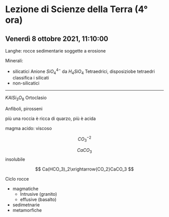 # Lezione di Scienze della Terra (4° ora) 
## Venerdì 8 ottobre 2021, 11:10:00

Langhe: rocce sedimentarie soggette a erosione

Minerali:
* silicatici
Anione $SiO_4^{4-}$ da $H_4SiO_4$
Tetraedrici, disposiziobe tetraedri classifica i silicati
* non-silicatici



---
$KAlSi_3O_8$ Ortoclasio

Anfiboli, pirosseni


più una roccia è ricca di quarzo, più è acida

magma acido: viscoso

$$
CO^{-2}_3
$$

$$
CaCO_3
$$
insolubile

$$
Ca(HCO_3)_2\xrightarrow{CO_2}CaCO_3
$$

Ciclo rocce
* magmatiche
	* Intrusive (granito)
	* effusive (basalto)
* sedimetnarie
* metamorfiche

<!--stackedit_data:
eyJoaXN0b3J5IjpbMTg5ODczMDQyNCwxNTYzODY0MTIsLTEzOT
M0ODY2MzldfQ==
-->